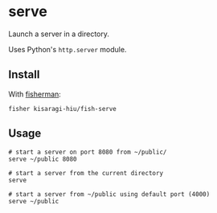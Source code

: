 # serve

Launch a server in a directory.

Uses Python's `http.server` module.

## Install

With [fisherman](//github.com/fisherman/fisherman):

```fish
fisher kisaragi-hiu/fish-serve
```

## Usage

```fish
# start a server on port 8080 from ~/public/
serve ~/public 8080

# start a server from the current directory
serve

# start a server from ~/public using default port (4000)
serve ~/public
```
